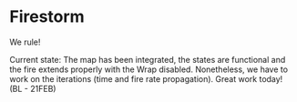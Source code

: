 # Firestorm
We rule! 

Current state: 
The map has been integrated, the states are functional and the fire extends properly with the Wrap disabled. 
Nonetheless, we have to work on the iterations (time and fire rate propagation).
Great work today! (BL - 21FEB)

